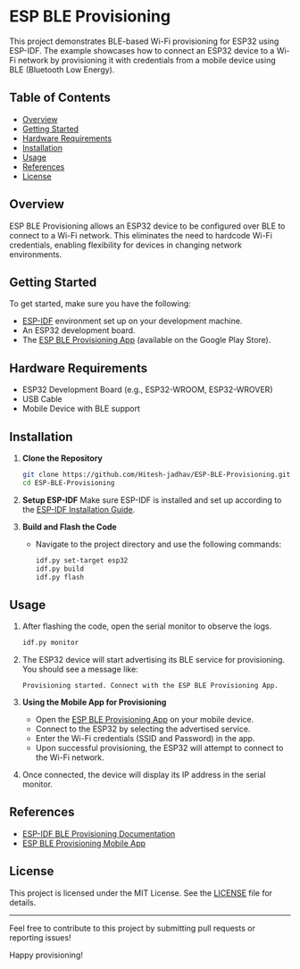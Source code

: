 # ESP BLE Provisioning

This project demonstrates BLE-based Wi-Fi provisioning for ESP32 using ESP-IDF. The example showcases how to connect an ESP32 device to a Wi-Fi network by provisioning it with credentials from a mobile device using BLE (Bluetooth Low Energy).

## Table of Contents
- [Overview](#overview)
- [Getting Started](#getting-started)
- [Hardware Requirements](#hardware-requirements)
- [Installation](#installation)
- [Usage](#usage)
- [References](#references)
- [License](#license)

## Overview

ESP BLE Provisioning allows an ESP32 device to be configured over BLE to connect to a Wi-Fi network. This eliminates the need to hardcode Wi-Fi credentials, enabling flexibility for devices in changing network environments.

## Getting Started

To get started, make sure you have the following:
- [ESP-IDF](https://docs.espressif.com/projects/esp-idf/en/latest/esp32/get-started/index.html) environment set up on your development machine.
- An ESP32 development board.
- The [ESP BLE Provisioning App](https://play.google.com/store/apps/details?id=com.espressif.provble) (available on the Google Play Store).

## Hardware Requirements

- ESP32 Development Board (e.g., ESP32-WROOM, ESP32-WROVER)
- USB Cable
- Mobile Device with BLE support

## Installation

1. **Clone the Repository**
   ```bash
   git clone https://github.com/Hitesh-jadhav/ESP-BLE-Provisioning.git
   cd ESP-BLE-Provisioning
   ```

2. **Setup ESP-IDF**
   Make sure ESP-IDF is installed and set up according to the [ESP-IDF Installation Guide](https://docs.espressif.com/projects/esp-idf/en/latest/esp32/get-started/index.html).

3. **Build and Flash the Code**
   - Navigate to the project directory and use the following commands:
     ```bash
     idf.py set-target esp32
     idf.py build
     idf.py flash
     ```

## Usage

1. After flashing the code, open the serial monitor to observe the logs.
   ```bash
   idf.py monitor
   ```

2. The ESP32 device will start advertising its BLE service for provisioning. You should see a message like:
   ```
   Provisioning started. Connect with the ESP BLE Provisioning App.
   ```

3. **Using the Mobile App for Provisioning**
   - Open the [ESP BLE Provisioning App](https://play.google.com/store/apps/details?id=com.espressif.provble) on your mobile device.
   - Connect to the ESP32 by selecting the advertised service.
   - Enter the Wi-Fi credentials (SSID and Password) in the app.
   - Upon successful provisioning, the ESP32 will attempt to connect to the Wi-Fi network.

4. Once connected, the device will display its IP address in the serial monitor.

## References

- [ESP-IDF BLE Provisioning Documentation](https://github.com/espressif/esp-idf/tree/master/examples/provisioning)
- [ESP BLE Provisioning Mobile App](https://play.google.com/store/apps/details?id=com.espressif.provble)

## License

This project is licensed under the MIT License. See the [LICENSE](LICENSE) file for details.

---

Feel free to contribute to this project by submitting pull requests or reporting issues!

Happy provisioning!

